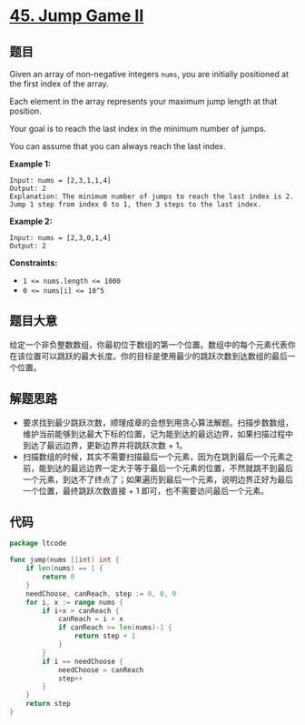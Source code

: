 # [45. Jump Game II](https://leetcode-cn.com/problems/jump-game-ii/)

## 题目

Given an array of non-negative integers `nums`, you are initially positioned at the first index of the array.

Each element in the array represents your maximum jump length at that position.

Your goal is to reach the last index in the minimum number of jumps.

You can assume that you can always reach the last index.

**Example 1:**

```
Input: nums = [2,3,1,1,4]
Output: 2
Explanation: The minimum number of jumps to reach the last index is 2. Jump 1 step from index 0 to 1, then 3 steps to the last index.
```

**Example 2:**

```
Input: nums = [2,3,0,1,4]
Output: 2
```

**Constraints:**

- `1 <= nums.length <= 1000`
- `0 <= nums[i] <= 10^5`

## 题目大意

给定一个非负整数数组，你最初位于数组的第一个位置。数组中的每个元素代表你在该位置可以跳跃的最大长度。你的目标是使用最少的跳跃次数到达数组的最后一个位置。

## 解题思路

- 要求找到最少跳跃次数，顺理成章的会想到用贪心算法解题。扫描步数数组，维护当前能够到达最大下标的位置，记为能到达的最远边界，如果扫描过程中到达了最远边界，更新边界并将跳跃次数 + 1。
- 扫描数组的时候，其实不需要扫描最后一个元素，因为在跳到最后一个元素之前，能到达的最远边界一定大于等于最后一个元素的位置，不然就跳不到最后一个元素，到达不了终点了；如果遍历到最后一个元素，说明边界正好为最后一个位置，最终跳跃次数直接 + 1 即可，也不需要访问最后一个元素。

## 代码

```go
package ltcode

func jump(nums []int) int {
	if len(nums) == 1 {
		return 0
	}
	needChoose, canReach, step := 0, 0, 0
	for i, x := range nums {
		if i+x > canReach {
			canReach = i + x
			if canReach >= len(nums)-1 {
				return step + 1
			}
		}
		if i == needChoose {
			needChoose = canReach
			step++
		}
	}
	return step
}
```
